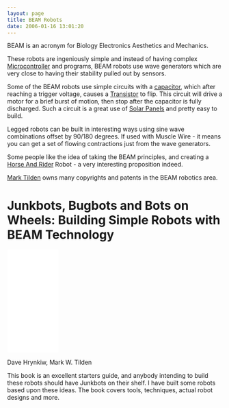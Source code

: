 ```yaml
---
layout: page
title: BEAM Robots
date: 2006-01-16 13:01:20
---
```

BEAM is an acronym for Biology Electronics Aesthetics and Mechanics.

These robots are ingeniously simple and instead of having complex <a href="/wiki/microcontroller.html">Microcontroller</a> and programs, BEAM robots use wave generators which are very close to having their stability pulled out by sensors.

Some of the BEAM robots use simple circuits with a <a href="/wiki/capacitor.html" title="Capacitor">capacitor</a>, which after reaching a trigger voltage, causes a <a href="/wiki/transistor.html" title="Transistor">Transistor</a> to flip.  This circuit will drive a motor for a brief burst of motion, then stop after the capacitor is fully discharged.  Such a circuit is a great use of <a href="/wiki/solar_panel.html" title="Solar Panel">Solar Panels</a> and pretty easy to build.

Legged robots can be built in interesting ways using sine wave combinations offset by 90/180 degrees.  If used with Muscle Wire - it means you can get a set of flowing contractions just from the wave generators.

Some people like the idea of taking the BEAM principles, and creating a <a href="/wiki/horse_and_rider.html" title="One system takes high-level control of a lower level system">Horse And Rider</a> Robot - a very interesting proposition indeed.

<a href="/wiki/mark_tilden.html" title="Mark Tilden">Mark Tilden</a> owns many copyrights and patents in the BEAM robotics area.

# Junkbots, Bugbots and Bots on Wheels: Building Simple Robots with BEAM Technology

<iframe style="width:120px;height:240px;" marginwidth="0" marginheight="0" scrolling="no" frameborder="0" src="//ws-eu.amazon-adsystem.com/widgets/q?ServiceVersion=20070822&OneJS=1&Operation=GetAdHtml&MarketPlace=GB&source=ss&ref=as_ss_li_til&ad_type=product_link&tracking_id=orionrobots-21&marketplace=amazon&region=GB&placement=0072226013&asins=0072226013&linkId=51d35ab0d60cd03eed41c518a1dde776&show_border=true&link_opens_in_new_window=true"></iframe>

Dave Hrynkiw, Mark W. Tilden

This book is an excellent starters guide, and anybody intending to build these robots should have Junkbots on their shelf.  I have built some robots based upon these ideas. The book covers tools, techniques, actual robot designs and more.
